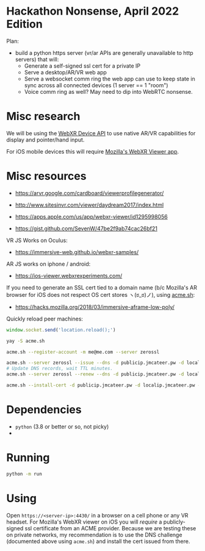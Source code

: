 
# Hackathon Nonsense, April 2022 Edition

Plan:
 - build a python https server (vr/ar APIs are generally unavailable to http servers) that will:
    - Generate a self-signed ssl cert for a private IP
    - Serve a desktop/AR/VR web app
    - Serve a websocket comm ring the web app can use to keep state in sync across all connected devices (1 server == 1 "room")
    - Voice comm ring as well? May need to dip into WebRTC nonsense.

# Misc research

We will be using the [WebXR Device API](https://www.w3.org/TR/webxr/) to use native AR/VR capabilities for display and pointer/hand input.

For iOS mobile devices this will require [Mozilla's WebXR Viewer app](https://apps.apple.com/us/app/webxr-viewer/id1295998056).


# Misc resources

 - https://arvr.google.com/cardboard/viewerprofilegenerator/
 - http://www.sitesinvr.com/viewer/daydream2017/index.html
 - https://apps.apple.com/us/app/webxr-viewer/id1295998056

 - https://gist.github.com/SevenW/47be2f9ab74cac26bf21

VR JS Works on Oculus:

 - https://immersive-web.github.io/webxr-samples/

AR JS works on iphone / android:

 - https://ios-viewer.webxrexperiments.com/

If you need to generate an SSL cert tied to a domain name (b/c Mozilla's AR browser for iOS does not respect OS cert stores ヽ(ಠ_ಠ)ノ), using [acme.sh](https://github.com/acmesh-official/acme.sh):

 - https://hacks.mozilla.org/2018/03/immersive-aframe-low-poly/

Quickly reload peer machines:

```js
window.socket.send('location.reload();')
````

```bash
yay -S acme.sh

acme.sh --register-account -m me@me.com --server zerossl

acme.sh --server zerossl --issue --dns -d publicip.jmcateer.pw -d localip.jmcateer.pw --yes-I-know-dns-manual-mode-enough-go-ahead-please
# Update DNS records, wait TTL minutes.
acme.sh --server zerossl --renew --dns -d publicip.jmcateer.pw -d localip.jmcateer.pw --yes-I-know-dns-manual-mode-enough-go-ahead-please

acme.sh --install-cert -d publicip.jmcateer.pw -d localip.jmcateer.pw --cert-file ssl/just_server.crt --key-file ssl/server.key --fullchain-file ssl/server.crt

```

# Dependencies

 - `python` (3.8 or better or so, not picky)
 - 


# Running

```bash
python -m run
```


# Using

Open `https://<server-ip>:4430/` in a browser on a cell phone or any VR headset. For Mozilla's WebXR viewer on iOS you will _require_ a publicly-signed ssl certificate from an ACME provider. Because we are testing these on private networks, my recommendation is to use the DNS challenge (documented above using `acme.sh`) and install the cert issued from there.



